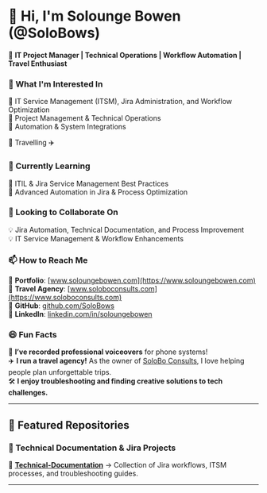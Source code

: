 # 👋 Hi, I'm Solounge Bowen (@SoloBows)  
🚀 **IT Project Manager | Technical Operations | Workflow Automation | Travel Enthusiast**  

### **👀 What I'm Interested In**  
🔹 IT Service Management (ITSM), Jira Administration, and Workflow Optimization  
🔹 Project Management & Technical Operations  
🔹 Automation & System Integrations

🔹 Travelling ✈️

### **🌱 Currently Learning**  
📌 ITIL & Jira Service Management Best Practices  
📌 Advanced Automation in Jira & Process Optimization  

### **💼 Looking to Collaborate On**  
💡 Jira Automation, Technical Documentation, and Process Improvement  
💡 IT Service Management & Workflow Enhancements  

### **📫 How to Reach Me**  
📂 **Portfolio**: [www.soloungebowen.com](https://www.soloungebowen.com)  
📂 **Travel Agency**: [www.soloboconsults.com](https://www.soloboconsults.com)  
📂 **GitHub**: [github.com/SoloBows](https://github.com/SoloBows)  
🔗 **LinkedIn**: [linkedin.com/in/soloungebowen](https://www.linkedin.com/in/soloungebowen)  

### **😄 Fun Facts**  
🎤 **I’ve recorded professional voiceovers** for phone systems!  
✈️ **I run a travel agency!** As the owner of [SoloBo Consults](https://www.soloboconsults.com), I love helping people plan unforgettable trips.  
🛠️ **I enjoy troubleshooting and finding creative solutions to tech challenges.**  

---

## **📂 Featured Repositories**  
### **🚀 Technical Documentation & Jira Projects**  
📌 **[Technical-Documentation](https://github.com/SoloBows/Technical-Documentation)** → Collection of Jira workflows, ITSM processes, and troubleshooting guides.  

---

